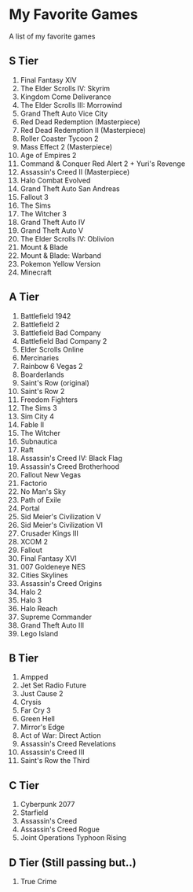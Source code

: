 # My Favorite Games
A list of my favorite games


## S Tier

1. Final Fantasy XIV
1. The Elder Scrolls IV: Skyrim
1. Kingdom Come Deliverance
1. The Elder Scrolls III: Morrowind
1. Grand Theft Auto Vice City
1. Red Dead Redemption (Masterpiece)
1. Red Dead Redemption II (Masterpiece)
1. Roller Coaster Tycoon 2
1. Mass Effect 2 (Masterpiece)
1. Age of Empires 2
1. Command & Conquer Red Alert 2 + Yuri's Revenge
1. Assassin's Creed II (Masterpiece)
1. Halo Combat Evolved
1. Grand Theft Auto San Andreas
1. Fallout 3
1. The Sims
1. The Witcher 3
1. Grand Theft Auto IV
1. Grand Theft Auto V
1. The Elder Scrolls IV: Oblivion
1. Mount & Blade
1. Mount & Blade: Warband
1. Pokemon Yellow Version
1. Minecraft

## A Tier
1. Battlefield 1942
1. Battlefield 2
1. Battlefield Bad Company
1. Battlefield Bad Company 2  
1. Elder Scrolls Online
1. Mercinaries
1. Rainbow 6 Vegas 2
1. Boarderlands
1. Saint's Row (original)
1. Saint's Row 2 
1. Freedom Fighters
1. The Sims 3
1. Sim City 4
1. Fable II
1. The Witcher
1. Subnautica
1. Raft
1. Assassin's Creed IV: Black Flag
1. Assassin's Creed Brotherhood
1. Fallout New Vegas
1. Factorio
1. No Man's Sky
1. Path of Exile
1. Portal
1. Sid Meier's Civilization V
1. Sid Meier's Civilization VI
1. Crusader Kings III
1. XCOM 2
1. Fallout
1. Final Fantasy XVI
1. 007 Goldeneye NES
1. Cities Skylines
1. Assassin's Creed Origins
1. Halo 2
1. Halo 3
1. Halo Reach
1. Supreme Commander
1. Grand Theft Auto III
1. Lego Island

## B Tier
1. Ampped
1. Jet Set Radio Future
1. Just Cause 2
1. Crysis
1. Far Cry 3
1. Green Hell
1. Mirror's Edge
1. Act of War: Direct Action
1. Assassin's Creed Revelations
1. Assassin's Creed III
2. Saint's Row the Third

## C Tier
1. Cyberpunk 2077
1. Starfield
1. Assassin's Creed
1. Assassin's Creed Rogue
1. Joint Operations Typhoon Rising

## D Tier (Still passing but..)
1. True Crime
